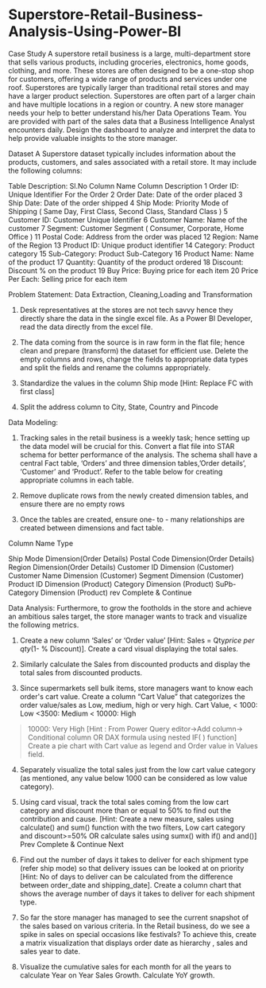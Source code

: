 # Superstore-Retail-Business-Analysis-Using-Power-BI

Case Study
A superstore retail business is a large, multi-department store that sells various products, including
groceries, electronics, home goods, clothing, and more. These stores are often designed to be a one-stop
shop for customers, offering a wide range of products and services under one roof. Superstores are
typically larger than traditional retail stores and may have a larger product selection. Superstores are
often part of a larger chain and have multiple locations in a region or country.
A new store manager needs your help to better understand his/her Data Operations Team. You are
provided with part of the sales data that a Business Intelligence Analyst encounters daily. Design the
dashboard to analyze and interpret the data to help provide valuable insights to the store manager.

Dataset
A Superstore dataset typically includes information about the products, customers, and sales associated
with a retail store. It may include the following columns:

Table Description:
Sl.No Column Name Column Description
1 Order ID: Unique Identifier For the Order
2 Order Date: Date of the order placed
3 Ship Date: Date of the order shipped
4 Ship Mode: Priority Mode of Shipping ( Same Day, First Class, Second Class, Standard Class )
5 Customer ID: Customer Unique Identifier
6 Customer Name: Name of the customer
7 Segment: Customer Segment ( Consumer, Corporate, Home Office )
11 Postal Code: Address from the order was placed
12 Region: Name of the Region
13 Product ID: Unique product identifier
14 Category: Product category 
15 Sub-Category: Product Sub-Category
16 Product Name: Name of the product
17 Quantity: Quantity of the product ordered
18 Discount: Discount % on the product
19 Buy Price: Buying price for each item
20 Price Per Each: Selling price for each item 



Problem Statement:
Data Extraction, Cleaning,Loading and Transformation

1. Desk representatives at the stores are not tech savvy hence they directly share the data in the single
excel file. As a Power BI Developer, read the data directly from the excel file.

2. The data coming from the source is in raw form in the flat file; hence clean and prepare (transform) the
dataset for efficient use. Delete the empty columns and rows, change the fields to appropriate data types
and split the fields and rename the columns appropriately.

3. Standardize the values in the column Ship mode [Hint: Replace FC with first class]

4. Split the address column to City, State, Country and Pincode

Data Modeling:
1. Tracking sales in the retail business is a weekly task; hence setting up the data model will be crucial for
this. Convert a flat file into STAR schema for better performance of the analysis. The schema shall have a
central Fact table, ‘Orders’ and three dimension tables,’Order details’, ‘Customer’ and ‘Product’. Refer to
the table below for creating appropriate columns in each table.

2. Remove duplicate rows from the newly created dimension tables, and ensure there are no empty rows

3. Once the tables are created, ensure one- to - many relationships are created between dimensions and
fact table.

Column Name Type

Ship Mode Dimension(Order Details)
Postal Code Dimension(Order Details)
Region Dimension(Order Details)
Customer ID Dimension (Customer)
Customer Name Dimension (Customer)
Segment Dimension (Customer)
Product ID Dimension (Product)
Category Dimension (Product)
SuPb-Category Dimension (Product)
rev Complete & Continue 


Data Analysis:
Furthermore, to grow the footholds in the store and achieve an ambitious sales target, the store manager
wants to track and visualize the following metrics.

1. Create a new column ‘Sales’ or ‘Order value’ [Hint: Sales = Qty*price per qty*(1- % Discount)]. Create a
card visual displaying the total sales.

2. Similarly calculate the Sales from discounted products and display the total sales from discounted
products.

3. Since supermarkets sell bulk items, store managers want to know each order's cart value. Create a
column “Cart Value” that categorizes the order value/sales as Low, medium, high or very high.
Cart Value,
< 1000: Low
<3500: Medium
< 10000: High
> 10000: Very High
[Hint : From Power Query editor->Add column-> Conditional column OR
DAX formula using nested IF( ) function]
Create a pie chart with Cart value as legend and Order value in Values field.

4. Separately visualize the total sales just from the low cart value category (as mentioned, any value below
1000 can be considered as low value category).

5. Using card visual, track the total sales coming from the low cart category and discount more than or
equal to 50% to find out the contribution and cause.
[Hint: Create a new measure, sales using calculate() and sum() function with the two filters, Low cart
category and discount>=50% OR calculate sales using sumx() with if() and and()]
Prev Complete & Continue Next

6. Find out the number of days it takes to deliver for each shipment type (refer ship mode) so that delivery
issues can be looked at on priority [Hint: No of days to deliver can be calculated from the difference
between order_date and shipping_date]. Create a column chart that shows the average number of days
it takes to deliver for each shipment type.

7. So far the store manager has managed to see the current snapshot of the sales based on various
criteria. In the Retail business, do we see a spike in sales on special occasions like festivals? To achieve this,
create a matrix visualization that displays order date as hierarchy , sales and sales year to date.

8. Visualize the cumulative sales for each month for all the years to calculate Year on Year Sales Growth.
Calculate YoY growth.
